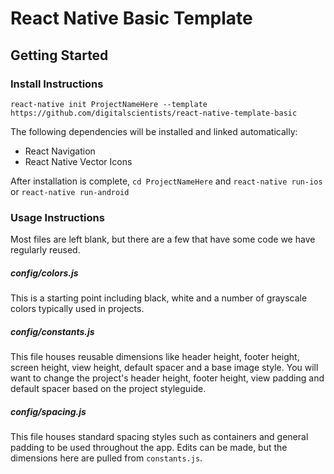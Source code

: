 # React Native Basic Template

## Getting Started

### Install Instructions
`react-native init ProjectNameHere --template https://github.com/digitalscientists/react-native-template-basic`

The following dependencies will be installed and linked automatically:  
- React Navigation
- React Native Vector Icons

After installation is complete,
`cd ProjectNameHere` and `react-native run-ios` or `react-native run-android`


### Usage Instructions

Most files are left blank, but there are a few that have some code we have regularly reused.

##### config/colors.js

This is a starting point including black, white and a number of grayscale colors typically used in projects.

##### config/constants.js

This file houses reusable dimensions like header height, footer height, screen height, view height, default spacer and a base image style. You will want to change the project's header height, footer height, view padding and default spacer based on the project styleguide.

##### config/spacing.js

This file houses standard spacing styles such as containers and general padding to be used throughout the app. Edits can be made, but the dimensions here are pulled from `constants.js`.
